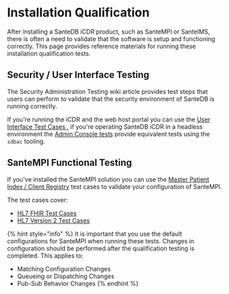 # Installation Qualification

After installing a SanteDB iCDR product, such as SanteMPI or SanteIMS, there is often a need to validate that the software is setup and functioning correctly. This page provides reference materials for running these installation qualification tests.

## Security / User Interface Testing

The Security Administration Testing wiki article provides test steps that users can perform to validate that the security environment of SanteDB is running correctly.&#x20;

If you're running the iCDR and the web host portal you can use the [User Interface Test Cases ](security-administration-testing/test-cases-for-ui-1/), if you're operating SanteDB iCDR in a headless environment the [Admin Console tests](broken-reference) provide equivalent tests using the `sdbac` tooling.

## SanteMPI Functional Testing

If you've installed the SanteMPI solution you can use the [Master Patient Index / Client Registry](fhir-interface-validation/) test cases to validate your configuration of SanteMPI.

The test cases cover:

* [HL7 FHIR Test Cases ](fhir-interface-validation/mpi-cr-test-cases-for-fhir/)
* [HL7 Version 2 Test Cases](fhir-interface-validation/mpi-cr-test-cases-for-hl7v2/)

{% hint style="info" %}
It is important that you use the default configurations for SanteMPI when running these tests. Changes in configuration should be performed after the qualification testing is completed. This applies to:

* Matching Configuration Changes
* Queueing or Dispatching Changes
* Pub-Sub Behavior Changes
{% endhint %}

